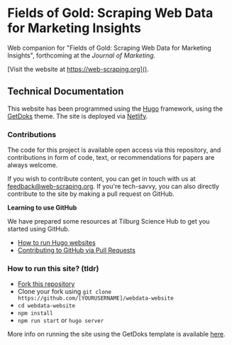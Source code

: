 # Fields of Gold: Scraping Web Data for Marketing Insights

Web companion for "Fields of Gold: Scraping Web Data for Marketing Insights", forthcoming at the *Journal of Marketing*.

[Visit the website at https://web-scraping.org]().

## Technical Documentation

This website has been programmed using the [Hugo](https://gohugo.io/documentation/) framework, using the [GetDoks](https://getdoks.org) theme. The site is deployed via [Netlify](https://docs.netlify.com/).

### Contributions

The code for this project is available open access via this repository, and contributions in form of code, text, or recommendations for papers are always welcome.

If you wish to contribute content, you can get in touch with us at feedback@web-scraping.org. If you're tech-savvy, you can also directly contribute to the site by making a pull request on GitHub. 

__Learning to use GitHub__

We have prepared some resources at Tilburg Science Hub to get you started using GitHub.

- [How to run Hugo websites](https://tilburgsciencehub.com/launch/academic-website/?utm_campaign=referral-short)
- [Contributing to GitHub via Pull Requests](https://tilburgsciencehub.com/contribute/pullrequests/?utm_campaign=referral-short)

### How to run this site? (tldr)

- [Fork this repository](https://github.com/hannesdatta/webdata-website/fork)
- Clone your fork using `git clone https://github.com/[YOURUSERNAME]/webdata-website`
- `cd webdata-website`
- `npm install`
- `npm run start` or `hugo server`

More info on running the site using the GetDoks template is available [here](https://getdoks.org/docs/prologue/quick-start/).
